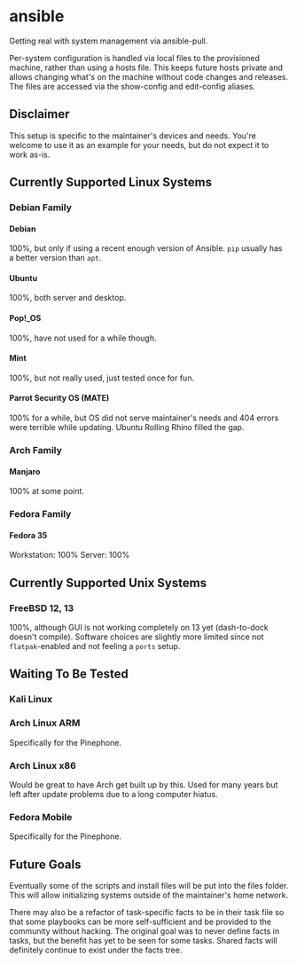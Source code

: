 # ansible
Getting real with system management via ansible-pull.

Per-system configuration is handled via local files to the provisioned machine, rather than using a hosts file. This keeps future hosts private and allows changing what's on the machine without code changes and releases. The files are accessed via the show-config and edit-config aliases.

## Disclaimer
This setup is specific to the maintainer's devices and needs. You're welcome to use it as an example for your needs, but do not expect it to work as-is.

## Currently Supported Linux Systems
### Debian Family
#### Debian
100%, but only if using a recent enough version of Ansible. `pip` usually has a better version than `apt`.
#### Ubuntu
100%, both server and desktop.
#### Pop!_OS
100%, have not used for a while though.
#### Mint
100%, but not really used, just tested once for fun.
#### Parrot Security OS (MATE)
100% for a while, but OS did not serve maintainer's needs and 404 errors were terrible while updating. Ubuntu Rolling Rhino filled the gap.

### Arch Family
#### Manjaro
100% at some point.

### Fedora Family
#### Fedora 35
Workstation: 100%
Server: 100%

## Currently Supported Unix Systems
### FreeBSD 12, 13
100%, although GUI is not working completely on 13 yet (dash-to-dock doesn't compile).
Software choices are slightly more limited since not `flatpak`-enabled and not feeling a `ports` setup.

## Waiting To Be Tested
### Kali Linux
### Arch Linux ARM 
Specifically for the Pinephone.
### Arch Linux x86
Would be great to have Arch get built up by this. Used for many years but left after update problems due to a long computer hiatus.
### Fedora Mobile
Specifically for the Pinephone.

## Future Goals
Eventually some of the scripts and install files will be put into the files folder. This will allow initializing systems outside of the maintainer's home network. 

There may also be a refactor of task-specific facts to be in their task file so that some playbooks can be more self-sufficient and be provided to the community without hacking. The original goal was to never define facts in tasks, but the benefit has yet to be seen for some tasks. Shared facts will definitely continue to exist under the facts tree.
